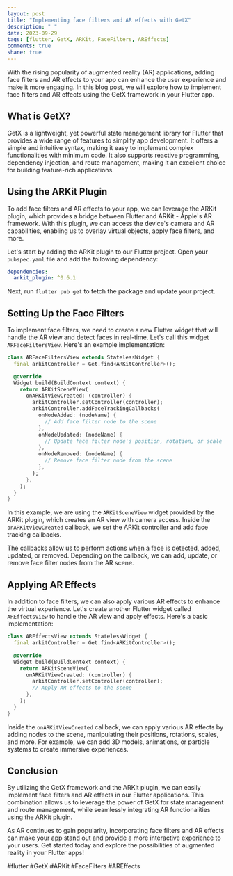 ```yaml
---
layout: post
title: "Implementing face filters and AR effects with GetX"
description: " "
date: 2023-09-29
tags: [flutter, GetX, ARKit, FaceFilters, AREffects]
comments: true
share: true
---
```


With the rising popularity of augmented reality (AR) applications, adding face filters and AR effects to your app can enhance the user experience and make it more engaging. In this blog post, we will explore how to implement face filters and AR effects using the GetX framework in your Flutter app.

## What is GetX?

GetX is a lightweight, yet powerful state management library for Flutter that provides a wide range of features to simplify app development. It offers a simple and intuitive syntax, making it easy to implement complex functionalities with minimum code. It also supports reactive programming, dependency injection, and route management, making it an excellent choice for building feature-rich applications.

## Using the ARKit Plugin

To add face filters and AR effects to your app, we can leverage the ARKit plugin, which provides a bridge between Flutter and ARKit - Apple's AR framework. With this plugin, we can access the device's camera and AR capabilities, enabling us to overlay virtual objects, apply face filters, and more.

Let's start by adding the ARKit plugin to our Flutter project. Open your `pubspec.yaml` file and add the following dependency:

```yaml
dependencies:
  arkit_plugin: ^0.6.1
```

Next, run `flutter pub get` to fetch the package and update your project.

## Setting Up the Face Filters

To implement face filters, we need to create a new Flutter widget that will handle the AR view and detect faces in real-time. Let's call this widget `ARFaceFiltersView`. Here's an example implementation:

```dart
class ARFaceFiltersView extends StatelessWidget {
  final arkitController = Get.find<ARKitController>();

  @override
  Widget build(BuildContext context) {
    return ARKitSceneView(
      onARKitViewCreated: (controller) {
        arkitController.setController(controller);
        arkitController.addFaceTrackingCallbacks(
          onNodeAdded: (nodeName) {
            // Add face filter node to the scene
          },
          onNodeUpdated: (nodeName) {
            // Update face filter node's position, rotation, or scale
          },
          onNodeRemoved: (nodeName) {
            // Remove face filter node from the scene
          },
        );
      },
    );
  }
}
```

In this example, we are using the `ARKitSceneView` widget provided by the ARKit plugin, which creates an AR view with camera access. Inside the `onARKitViewCreated` callback, we set the ARKit controller and add face tracking callbacks.

The callbacks allow us to perform actions when a face is detected, added, updated, or removed. Depending on the callback, we can add, update, or remove face filter nodes from the AR scene.

## Applying AR Effects

In addition to face filters, we can also apply various AR effects to enhance the virtual experience. Let's create another Flutter widget called `AREffectsView` to handle the AR view and apply effects. Here's a basic implementation:

```dart
class AREffectsView extends StatelessWidget {
  final arkitController = Get.find<ARKitController>();

  @override
  Widget build(BuildContext context) {
    return ARKitSceneView(
      onARKitViewCreated: (controller) {
        arkitController.setController(controller);
        // Apply AR effects to the scene
      },
    );
  }
}
```

Inside the `onARKitViewCreated` callback, we can apply various AR effects by adding nodes to the scene, manipulating their positions, rotations, scales, and more. For example, we can add 3D models, animations, or particle systems to create immersive experiences.

## Conclusion

By utilizing the GetX framework and the ARKit plugin, we can easily implement face filters and AR effects in our Flutter applications. This combination allows us to leverage the power of GetX for state management and route management, while seamlessly integrating AR functionalities using the ARKit plugin.

As AR continues to gain popularity, incorporating face filters and AR effects can make your app stand out and provide a more interactive experience to your users. Get started today and explore the possibilities of augmented reality in your Flutter apps!

#flutter #GetX #ARKit #FaceFilters #AREffects